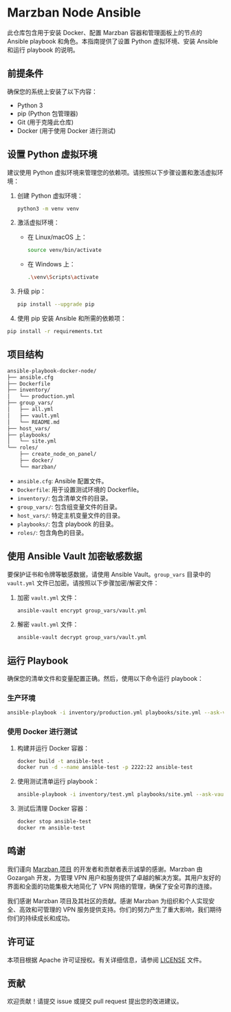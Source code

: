# Marzban Node Ansible

此仓库包含用于安装 Docker、配置 Marzban 容器和管理面板上的节点的 Ansible playbook 和角色。本指南提供了设置 Python 虚拟环境、安装 Ansible 和运行 playbook 的说明。

## 前提条件

确保您的系统上安装了以下内容：

- Python 3
- pip (Python 包管理器)
- Git (用于克隆此仓库)
- Docker (用于使用 Docker 进行测试)

## 设置 Python 虚拟环境

建议使用 Python 虚拟环境来管理您的依赖项。请按照以下步骤设置和激活虚拟环境：

1. 创建 Python 虚拟环境：

   ```sh
   python3 -m venv venv
   ```

2. 激活虚拟环境：

   - 在 Linux/macOS 上：

     ```sh
     source venv/bin/activate
     ```

   - 在 Windows 上：

     ```sh
     .\venv\Scripts\activate
     ```

3. 升级 pip：

   ```sh
   pip install --upgrade pip
   ```

4. 使用 pip 安装 Ansible 和所需的依赖项：

```sh
pip install -r requirements.txt
```

## 项目结构

```sh
ansible-playbook-docker-node/
├── ansible.cfg
├── Dockerfile
├── inventory/
│   └── production.yml
├── group_vars/
│   ├── all.yml
│   ├── vault.yml
│   └── README.md
├── host_vars/
├── playbooks/
│   └── site.yml
└── roles/
    ├── create_node_on_panel/
    ├── docker/
    └── marzban/
```

- `ansible.cfg`: Ansible 配置文件。
- `Dockerfile`: 用于设置测试环境的 Dockerfile。
- `inventory/`: 包含清单文件的目录。
- `group_vars/`: 包含组变量文件的目录。
- `host_vars/`: 特定主机变量文件的目录。
- `playbooks/`: 包含 playbook 的目录。
- `roles/`: 包含角色的目录。

## 使用 Ansible Vault 加密敏感数据

要保护证书和令牌等敏感数据，请使用 Ansible Vault。`group_vars` 目录中的 `vault.yml` 文件已加密。请按照以下步骤加密/解密文件：

1. 加密 `vault.yml` 文件：

   ```sh
   ansible-vault encrypt group_vars/vault.yml
   ```

2. 解密 `vault.yml` 文件：

   ```sh
   ansible-vault decrypt group_vars/vault.yml
   ```

## 运行 Playbook

确保您的清单文件和变量配置正确。然后，使用以下命令运行 playbook：

### 生产环境

```sh
ansible-playbook -i inventory/production.yml playbooks/site.yml --ask-vault-pass
```

### 使用 Docker 进行测试

1. 构建并运行 Docker 容器：

   ```sh
   docker build -t ansible-test .
   docker run -d --name ansible-test -p 2222:22 ansible-test
   ```

2. 使用测试清单运行 playbook：

   ```sh
   ansible-playbook -i inventory/test.yml playbooks/site.yml --ask-vault-pass
   ```

3. 测试后清理 Docker 容器：

   ```sh
   docker stop ansible-test
   docker rm ansible-test
   ```

## 鸣谢

我们谨向 [Marzban 项目](https://github.com/Gozargah/Marzban) 的开发者和贡献者表示诚挚的感谢。Marzban 由 Gozargah 开发，为管理 VPN 用户和服务提供了卓越的解决方案。其用户友好的界面和全面的功能集极大地简化了 VPN 网络的管理，确保了安全可靠的连接。

我们感谢 Marzban 项目及其社区的贡献。感谢 Marzban 为组织和个人实现安全、高效和可管理的 VPN 服务提供支持。你们的努力产生了重大影响，我们期待你们的持续成长和成功。

## 许可证

本项目根据 Apache 许可证授权。有关详细信息，请参阅 [LICENSE](LICENSE) 文件。

## 贡献

欢迎贡献！请提交 issue 或提交 pull request 提出您的改进建议。
